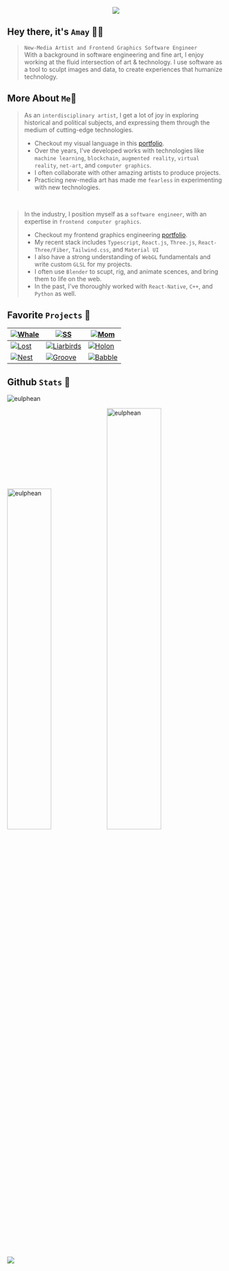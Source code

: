 
<p align="center">
<img src="https://github.com/eulphean/eulphean/assets/4178424/aae0d01d-c355-4156-81dd-6e2f1254a88e"/>
</p>

## Hey there, it's `Amay` 👋🏼<br />

>`New-Media Artist and Frontend Graphics Software Engineer`<br/>With a background in software engineering and fine art, I enjoy working at the fluid intersection of art & technology. I use software as a tool to sculpt images and data, to create experiences that humanize technology.
## **More About `Me`🧍**
> As an `interdisciplinary artist`, I get a lot of joy in exploring historical and political subjects, and expressing them through the medium of cutting-edge technologies.
> - Checkout my visual language in this [portfolio](https://heyzine.com/flip-book/0070a9c08d.html).
> - Over the years, I've developed works with technologies like `machine learning`, `blockchain`, `augmented reality`, `virtual reality`, `net-art`, and `computer graphics`.
> - I often collaborate with other amazing artists to produce projects.
> - Practicing new-media art has made me `fearless` in experimenting with new technologies.
<br />

> In the industry, I position myself as a `software engineer`, with an expertise in `frontend computer graphics`. 
> - Checkout my frontend graphics engineering [portfolio](https://heyzine.com/flip-book/fa5164ac35.html).
> - My recent stack includes `Typescript`, `React.js`, `Three.js`, `React-Three/Fiber`, `Tailwind.css`, and `Material UI`
> - I also have a strong understanding of `WebGL` fundamentals and write custom `GLSL` for my projects.  
> - I often use `Blender` to scupt, rig, and animate scences, and bring them to life on the web.
> - In the past, I've thoroughly worked with `React-Native`, `C++`, and `Python` as well. 

## Favorite `Projects` 🤟
| [![Whale](https://github.com/eulphean/eulphean/assets/4178424/12d4418d-764e-418a-8b1e-987530a3043d)](https://github.com/eulphean/Whale-Watcher)| [![SS](https://github.com/eulphean/eulphean/assets/4178424/95e001bc-4e1f-4360-870e-2d60f637103b)](https://github.com/eulphean/Supersynthesis) | [![Mom](https://github.com/eulphean/eulphean/assets/4178424/0f8c04a2-d4b4-46cc-8880-38f5305f8ed7)](https://github.com/eulphean/momimsafe.live) |
| ------------- | ------------- | ------------- |
| [![Lost](https://github.com/eulphean/eulphean/assets/4178424/e64bf840-15df-4ba8-acde-32da8ae0f690)](https://github.com/eulphean/The-Lost-Passage) | [![Liarbirds](https://github.com/eulphean/eulphean/assets/4178424/896f725f-8caa-4912-940e-c69b18d0cb63)](https://github.com/eulphean/Liarbirds) | [![Holon](https://github.com/eulphean/eulphean/assets/4178424/6c8112c1-0f60-4f13-808f-56bc1316621b)](https://github.com/eulphean/Holons-And-Holarchy) |
| [![Nest](https://github.com/eulphean/eulphean/assets/4178424/aacfb6f7-f05c-45a7-b23d-a5dd0260d2de)](https://github.com/eulphean/Nest) | [![Groove](https://github.com/eulphean/eulphean/assets/4178424/5a144846-b7a1-4e31-b678-6ee84ad0eee9)](https://github.com/eulphean/Groove-Body) | [![Babble](https://github.com/eulphean/eulphean/assets/4178424/acecedd9-e6a3-4783-96c9-b03edd645edd)](https://github.com/eulphean/Babble) |

## Github `Stats` 💯
<p align="left"> <img src="https://komarev.com/ghpvc/?username=eulphean&label=Profile%20views&color=0e75b6&style=flat" alt="eulphean" /> </p>
<p align="left">
  <img src="https://github-readme-stats.vercel.app/api?username=eulphean&theme=default&show_icons=true&hide_border=false&count_private=true&rank_icon=percentile&show_owner=true" alt="eulphean" width="45%"/>
  <img src="https://github-readme-streak-stats.herokuapp.com/?user=eulphean&theme=default&hide_border=false" alt="eulphean" width="50%"/>
</p>
<p>
  <img align="left" src="https://github-readme-stats.vercel.app/api/top-langs/?username=eulphean&theme=default&show_icons=true&hide_border=false&layout=donut" />
</p>
